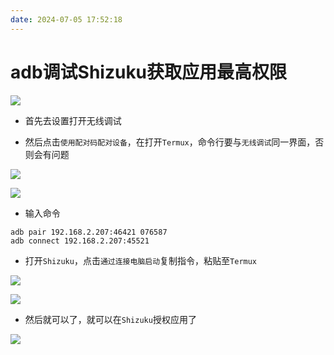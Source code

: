 ```yaml
---
date: 2024-07-05 17:52:18
---
```



# adb调试Shizuku获取应用最高权限

![](../资源文件/图片/314a9377e2f06daa4f411f4717318fb.jpg)

- 首先去设置打开无线调试

- 然后点击`使用配对码配对设备`，在打开`Termux`，命令行要与`无线调试`同一界面，否则会有问题

![](../资源文件/图片/74c66966c3280abcaa8f16b420ba9af.jpg)

![](../资源文件/图片/07700fdf21b46d0e1af1b73246f038f.jpg)

- 输入命令
```
adb pair 192.168.2.207:46421 076587
adb connect 192.168.2.207:45521
```

- 打开`Shizuku`，点击`通过连接电脑启动`复制指令，粘贴至`Termux`

![](../资源文件/图片/70acbe8a72fd9a068d374b8936b30e5.jpg)

![](../资源文件/图片/bd9bfa83ffaa31420a081d18f7a49c0.jpg)

- 然后就可以了，就可以在`Shizuku`授权应用了

![](../资源文件/图片/d7d0364bfc62638ea1c15516fd316a3.jpg)